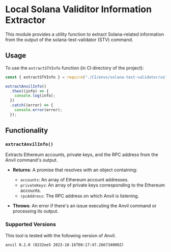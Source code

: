 # Local Solana Validitor Information Extractor

This module provides a utility function to extract Solana-related information from the output of the solana-test-validator (STV) command.

## Usage

To use the `extractSTVInfo` function (in CI directory of the project):

```javascript
const { extractSTVInfo } = require("./CI/envs/solana-test-validator/solana-test-validator.js");

extractAnvilInfo()
  .then((info) => {
    console.log(info);
  })
  .catch((error) => {
    console.error(error);
  });
```

## Functionality

### `extractAnvilInfo()`

Extracts Ethereum accounts, private keys, and the RPC address from the Anvil command's output.

- **Returns**: A promise that resolves with an object containing:

  - `accounts`: An array of Ethereum account addresses.
  - `privateKeys`: An array of private keys corresponding to the Ethereum accounts.
  - `rpcAddress`: The RPC address on which Anvil is listening.

- **Throws**: An error if there's an issue executing the Anvil command or processing its output.

### Supported Versions

This tool is tested with the following version of Anvil.

```
anvil 0.2.0 (0232ee5 2023-10-16T00:17:47.266734000Z)
```
